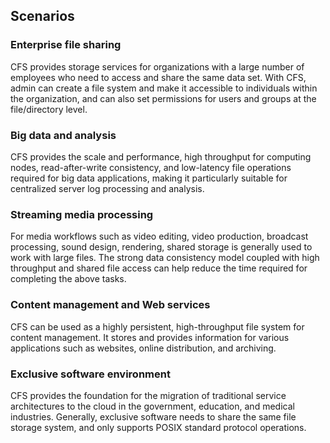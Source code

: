 ## Scenarios

### Enterprise file sharing

CFS provides storage services for organizations with a large number of employees who need to access and share the same data set. With CFS, admin can create a file system and make it accessible to individuals within the organization, and can also set permissions for users and groups at the file/directory level. 

### Big data and analysis

CFS provides the scale and performance, high throughput for computing nodes, read-after-write consistency, and low-latency file operations required for big data applications, making it particularly suitable for centralized server log processing and analysis. 

### Streaming media processing

For media workflows such as video editing, video production, broadcast processing, sound design, rendering, shared storage is generally used to work with large files. The strong data consistency model coupled with high throughput and shared file access can help reduce the time required for completing the above tasks.

### Content management and Web services

CFS can be used as a highly persistent, high-throughput file system for content management. It stores and provides information for various applications such as websites, online distribution, and archiving.

### Exclusive software environment

CFS provides the foundation for the migration of traditional service architectures to the cloud in the government, education, and medical industries. Generally, exclusive software needs to share the same file storage system, and only supports POSIX standard protocol operations.



